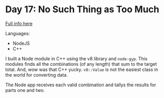 # Day 17: No Such Thing as Too Much

[Full info here](https://adventofcode.com/2015/day/17)

Languages:
* NodeJS
* C++

I built a Node module in C++ using the v8 library and `node-gyp`. This modules
finds all the combinations (of any length) that sum to the target total. And, wow
was that C++ yucky. `v8::Value` is not the easiest class in the world for converting
data.

The Node app receives each valid combination and tallys the results for parts one
and two.
